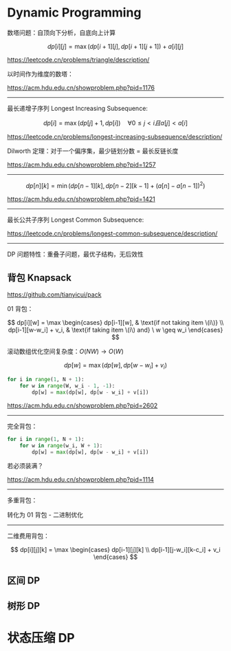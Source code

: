 # Dynamic Programming

数塔问题：自顶向下分析，自底向上计算

$$
dp[i][j] = \mathop{\max}(dp[i+1][j],dp[i+1][j+1]) + a[i][j]
$$

https://leetcode.cn/problems/triangle/description/

以时间作为维度的数塔：

https://acm.hdu.edu.cn/showproblem.php?pid=1176

---

最长递增子序列 Longest Increasing Subsequence:

$$
dp[i] = \mathop{\max}(dp[j] + 1, dp[i]) \quad {\forall} 0 ≤ j < i 且 a[j] < a[i]
$$

https://leetcode.cn/problems/longest-increasing-subsequence/description/

Dilworth 定理：对于一个偏序集，最少链划分数 = 最长反链长度

https://acm.hdu.edu.cn/showproblem.php?pid=1257

---

$$
dp[n][k] = \mathop{\min}(dp[n-1][k], dp[n-2][k-1] + (a[n]-a[n-1])^2)
$$

https://acm.hdu.edu.cn/showproblem.php?pid=1421

---

最长公共子序列 Longest Common Subsequence:

https://leetcode.cn/problems/longest-common-subsequence/description/

---

DP 问题特性：重叠子问题，最优子结构，无后效性

## 背包 Knapsack

https://github.com/tianyicui/pack

01 背包：

$$
dp[i][w] = \max \begin{cases}
dp[i-1][w], & \text{if not taking item \(i\)} \\
dp[i-1][w-w_i] + v_i, & \text{if taking item \(i\) and} \ w \geq w_i
\end{cases}
$$

滚动数组优化空间复杂度：$O(N W) \rightarrow O(W)$

$$
dp[w] = \max(dp[w], dp[w−w_i]+v_i)
$$

```python
for i in range(1, N + 1):
    for w in range(W, w_i - 1, -1):
        dp[w] = max(dp[w], dp[w - w_i] + v[i])
```

https://acm.hdu.edu.cn/showproblem.php?pid=2602

---

完全背包：

```python
for i in range(1, N + 1):
    for w in range(w_i, W + 1):
        dp[w] = max(dp[w], dp[w - w_i] + v[i])
```

若必须装满？

https://acm.hdu.edu.cn/showproblem.php?pid=1114

---

多重背包：

转化为 01 背包 - 二进制优化

---

二维费用背包：

$$
dp[i][j][k] = \max \begin{cases} dp[i-1][j][k] \\ dp[i-1][j-w_i][k-c_i] + v_i \end{cases}
$$

## 区间 DP

## 树形 DP

# 状态压缩 DP
